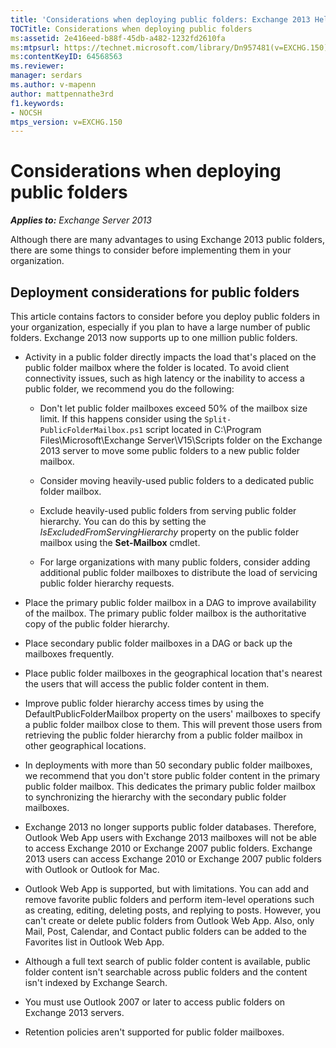 ```yaml
---
title: 'Considerations when deploying public folders: Exchange 2013 Help'
TOCTitle: Considerations when deploying public folders
ms:assetid: 2e416eed-b88f-45db-a482-1232fd2610fa
ms:mtpsurl: https://technet.microsoft.com/library/Dn957481(v=EXCHG.150)
ms:contentKeyID: 64568563
ms.reviewer: 
manager: serdars
ms.author: v-mapenn
author: mattpennathe3rd
f1.keywords:
- NOCSH
mtps_version: v=EXCHG.150
---
```


# Considerations when deploying public folders

_**Applies to:** Exchange Server 2013_

Although there are many advantages to using Exchange 2013 public folders, there are some things to consider before implementing them in your organization.

## Deployment considerations for public folders

This article contains factors to consider before you deploy public folders in your organization, especially if you plan to have a large number of public folders. Exchange 2013 now supports up to one million public folders.

  - Activity in a public folder directly impacts the load that's placed on the public folder mailbox where the folder is located. To avoid client connectivity issues, such as high latency or the inability to access a public folder, we recommend you do the following:

      - Don't let public folder mailboxes exceed 50% of the mailbox size limit. If this happens consider using the `Split-PublicFolderMailbox.ps1` script located in C:\\Program Files\\Microsoft\\Exchange Server\\V15\\Scripts folder on the Exchange 2013 server to move some public folders to a new public folder mailbox.

      - Consider moving heavily-used public folders to a dedicated public folder mailbox.

      - Exclude heavily-used public folders from serving public folder hierarchy. You can do this by setting the *IsExcludedFromServingHierarchy* property on the public folder mailbox using the **Set-Mailbox** cmdlet.

      - For large organizations with many public folders, consider adding additional public folder mailboxes to distribute the load of servicing public folder hierarchy requests.

  - Place the primary public folder mailbox in a DAG to improve availability of the mailbox. The primary public folder mailbox is the authoritative copy of the public folder hierarchy.

  - Place secondary public folder mailboxes in a DAG or back up the mailboxes frequently.

  - Place public folder mailboxes in the geographical location that's nearest the users that will access the public folder content in them.

  - Improve public folder hierarchy access times by using the DefaultPublicFolderMailbox property on the users' mailboxes to specify a public folder mailbox close to them. This will prevent those users from retrieving the public folder hierarchy from a public folder mailbox in other geographical locations.

  - In deployments with more than 50 secondary public folder mailboxes, we recommend that you don't store public folder content in the primary public folder mailbox. This dedicates the primary public folder mailbox to synchronizing the hierarchy with the secondary public folder mailboxes.

  - Exchange 2013 no longer supports public folder databases. Therefore, Outlook Web App users with Exchange 2013 mailboxes will not be able to access Exchange 2010 or Exchange 2007 public folders. Exchange 2013 users can access Exchange 2010 or Exchange 2007 public folders with Outlook or Outlook for Mac.

  - Outlook Web App is supported, but with limitations. You can add and remove favorite public folders and perform item-level operations such as creating, editing, deleting posts, and replying to posts. However, you can't create or delete public folders from Outlook Web App. Also, only Mail, Post, Calendar, and Contact public folders can be added to the Favorites list in Outlook Web App.

  - Although a full text search of public folder content is available, public folder content isn't searchable across public folders and the content isn't indexed by Exchange Search.

  - You must use Outlook 2007 or later to access public folders on Exchange 2013 servers.

  - Retention policies aren't supported for public folder mailboxes.
